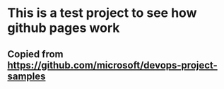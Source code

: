 # This is a test project to see how github pages work

## Copied from https://github.com/microsoft/devops-project-samples

